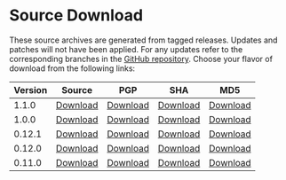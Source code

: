 # Source Download

These source archives are generated from tagged releases. Updates and patches will not have been applied. For any updates refer to the corresponding branches in the [GitHub repository](https://github.com/apache/incubator-mxnet). Choose your flavor of download from the following links:

| Version | Source                                                                                                      | PGP                                                                                                             | SHA                                                                                                                | MD5                                                                                                             |
|---------|-------------------------------------------------------------------------------------------------------------|-----------------------------------------------------------------------------------------------------------------|--------------------------------------------------------------------------------------------------------------------|-----------------------------------------------------------------------------------------------------------------|
| 1.1.0   | [Download](https://www.apache.org/dist/incubator/mxnet/1.1.0/apache-mxnet-src-1.1.0-incubating.tar.gz)      | [Download](https://www.apache.org/dist/incubator/mxnet/1.1.0/apache-mxnet-src-1.1.0-incubating.tar.gz.asc)      | [Download](https://www.apache.org/dist/incubator/mxnet/1.1.0/apache-mxnet-src-1.1.0-incubating.tar.gz.sha512)      | [Download](https://www.apache.org/dist/incubator/mxnet/1.1.0/apache-mxnet-src-1.1.0-incubating.tar.gz.md5)      |
| 1.0.0   | [Download](http://archive.apache.org/dist/incubator/mxnet/1.0.0/apache-mxnet-src-1.0.0-incubating.tar.gz)   | [Download](http://archive.apache.org/dist/incubator/mxnet/1.0.0/apache-mxnet-src-1.0.0-incubating.tar.gz.asc)   | [Download](http://archive.apache.org/dist/incubator/mxnet/1.0.0/apache-mxnet-src-1.0.0-incubating.tar.gz.sha512)   | [Download](http://archive.apache.org/dist/incubator/mxnet/1.0.0/apache-mxnet-src-1.0.0-incubating.tar.gz.md5)  |
| 0.12.1  | [Download](http://archive.apache.org/dist/incubator/mxnet/0.12.1/apache-mxnet-src-0.12.1-incubating.tar.gz) | [Download](http://archive.apache.org/dist/incubator/mxnet/0.12.1/apache-mxnet-src-0.12.1-incubating.tar.gz.asc) | [Download](http://archive.apache.org/dist/incubator/mxnet/0.12.1/apache-mxnet-src-0.12.1-incubating.tar.gz.sha512) | [Download](http://archive.apache.org/dist/incubator/mxnet/0.12.1/apache-mxnet-src-0.12.1-incubating.tar.gz.md5) |
| 0.12.0  | [Download](http://archive.apache.org/dist/incubator/mxnet/0.12.0/apache-mxnet-src-0.12.0-incubating.tar.gz) | [Download](http://archive.apache.org/dist/incubator/mxnet/0.12.0/apache-mxnet-src-0.12.0-incubating.tar.gz.asc) | [Download](http://archive.apache.org/dist/incubator/mxnet/0.12.0/apache-mxnet-src-0.12.0-incubating.tar.gz.sha512) | [Download](http://archive.apache.org/dist/incubator/mxnet/0.12.0/apache-mxnet-src-0.12.0-incubating.tar.gz.md5) |
| 0.11.0  | [Download](http://archive.apache.org/dist/incubator/mxnet/0.11.0/apache-mxnet-src-0.11.0-incubating.tar.gz) | [Download](http://archive.apache.org/dist/incubator/mxnet/0.11.0/apache-mxnet-src-0.11.0-incubating.tar.gz.asc) | [Download](http://archive.apache.org/dist/incubator/mxnet/0.11.0/apache-mxnet-src-0.11.0-incubating.tar.gz.sha512) | [Download](http://archive.apache.org/dist/incubator/mxnet/0.11.0/apache-mxnet-src-0.11.0-incubating.tar.gz.md5) |

